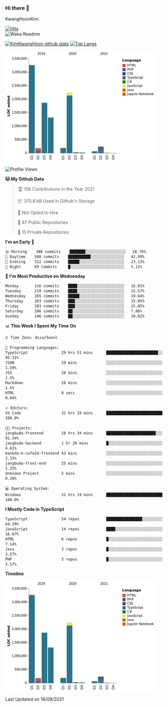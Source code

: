 ### Hi there 👋

KwangHoonKim.

[![Hits](https://hits.seeyoufarm.com/api/count/incr/badge.svg?url=https%3A%2F%2Fgithub.com%2Frhkdgns95)](https://hits.seeyoufarm.com)  
![Waka Readme](https://github.com/rhkdgns95/rhkdgns95/workflows/Waka%20Readme/badge.svg)

[![KimKwangHoon github stats](https://github-readme-stats.vercel.app/api?username=rhkdgns95&show_icons=true)](https://github.com/rhkdgns95/github-readme-stats)   [![Top Langs](https://github-readme-stats.vercel.app/api/top-langs/?username=rhkdgns95&layout=compact)](https://github.com/rhkdgns95/github-readme-stats)   


![Chart not found](https://raw.githubusercontent.com/rhkdgns95/rhkdgns95/master/charts/bar_graph.png) 



<!--START_SECTION:waka-->
![Profile Views](http://img.shields.io/badge/Profile%20Views-8-blue)

**🐱 My Github Data** 

> 🏆 156 Contributions in the Year 2021
 > 
> 📦 375.8 kB Used in Github's Storage 
 > 
> 🚫 Not Opted to Hire
 > 
> 📜 67 Public Repositories 
 > 
> 🔑 15 Private Repositories  
 > 
**I'm an Early 🐤** 

```text
🌞 Morning    388 commits    ███████░░░░░░░░░░░░░░░░░░   28.76% 
🌆 Daytime    580 commits    ██████████░░░░░░░░░░░░░░░   42.99% 
🌃 Evening    312 commits    █████░░░░░░░░░░░░░░░░░░░░   23.13% 
🌙 Night      69 commits     █░░░░░░░░░░░░░░░░░░░░░░░░   5.11%

```
📅 **I'm Most Productive on Wednesday** 

```text
Monday       216 commits    ████░░░░░░░░░░░░░░░░░░░░░   16.01% 
Tuesday      210 commits    ████░░░░░░░░░░░░░░░░░░░░░   15.57% 
Wednesday    265 commits    █████░░░░░░░░░░░░░░░░░░░░   19.64% 
Thursday     203 commits    ███░░░░░░░░░░░░░░░░░░░░░░   15.05% 
Friday       203 commits    ███░░░░░░░░░░░░░░░░░░░░░░   15.05% 
Saturday     106 commits    ██░░░░░░░░░░░░░░░░░░░░░░░   7.86% 
Sunday       146 commits    ██░░░░░░░░░░░░░░░░░░░░░░░   10.82%

```


📊 **This Week I Spent My Time On** 

```text
⌚︎ Time Zone: Asia/Seoul

💬 Programming Languages: 
TypeScript               29 hrs 51 mins      ███████████████████████░░   95.31% 
JSON                     29 mins             ░░░░░░░░░░░░░░░░░░░░░░░░░   1.59% 
JSX                      28 mins             ░░░░░░░░░░░░░░░░░░░░░░░░░   1.5% 
Markdown                 28 mins             ░░░░░░░░░░░░░░░░░░░░░░░░░   1.5% 
HTML                     0 secs              ░░░░░░░░░░░░░░░░░░░░░░░░░   0.04%

🔥 Editors: 
VS Code                  31 hrs 19 mins      █████████████████████████   100.0%

🐱‍💻 Projects: 
jangbuda-frontend        28 hrs 34 mins      ██████████████████████░░░   91.24% 
jangbuda-backend         1 hr 26 mins        █░░░░░░░░░░░░░░░░░░░░░░░░   4.61% 
bankda-m-cafe24-frontend 43 mins             ░░░░░░░░░░░░░░░░░░░░░░░░░   2.33% 
jangbuda-front-end       25 mins             ░░░░░░░░░░░░░░░░░░░░░░░░░   1.33% 
Unknown Project          5 mins              ░░░░░░░░░░░░░░░░░░░░░░░░░   0.28%

💻 Operating System: 
Windows                  31 hrs 19 mins      █████████████████████████   100.0%

```

**I Mostly Code in TypeScript** 

```text
TypeScript               54 repos            ████████████████░░░░░░░░░   64.29% 
JavaScript               14 repos            ████░░░░░░░░░░░░░░░░░░░░░   16.67% 
HTML                     6 repos             █░░░░░░░░░░░░░░░░░░░░░░░░   7.14% 
Java                     3 repos             █░░░░░░░░░░░░░░░░░░░░░░░░   3.57% 
PHP                      3 repos             █░░░░░░░░░░░░░░░░░░░░░░░░   3.57%

```


**Timeline**

![Chart not found](https://raw.githubusercontent.com/rhkdgns95/rhkdgns95/master/charts/bar_graph.png) 


 Last Updated on 16/09/2021
<!--END_SECTION:waka-->
